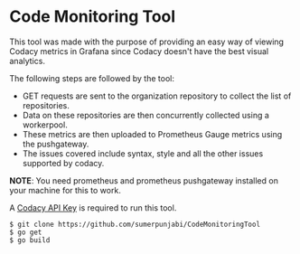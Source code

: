 # Code Monitoring Tool

This tool was made with the purpose of providing an easy way of viewing Codacy 
metrics in Grafana since Codacy doesn't have the best visual analytics.

The following steps are followed by the tool:
* GET requests are sent to the organization repository to collect the list of repositories.
* Data on these repositories are then concurrently collected using a workerpool.
* These metrics are then uploaded to Prometheus Gauge metrics using the pushgateway. 
* The issues covered include syntax, style and all the other issues supported by codacy.

**NOTE**: You need prometheus and prometheus pushgateway installed on your machine for this to work.

A [Codacy API Key][key] is required to run this tool.

[key]: https://docs.codacy.com/codacy-api/api-tokens/

```
$ git clone https://github.com/sumerpunjabi/CodeMonitoringTool
$ go get
$ go build
```
